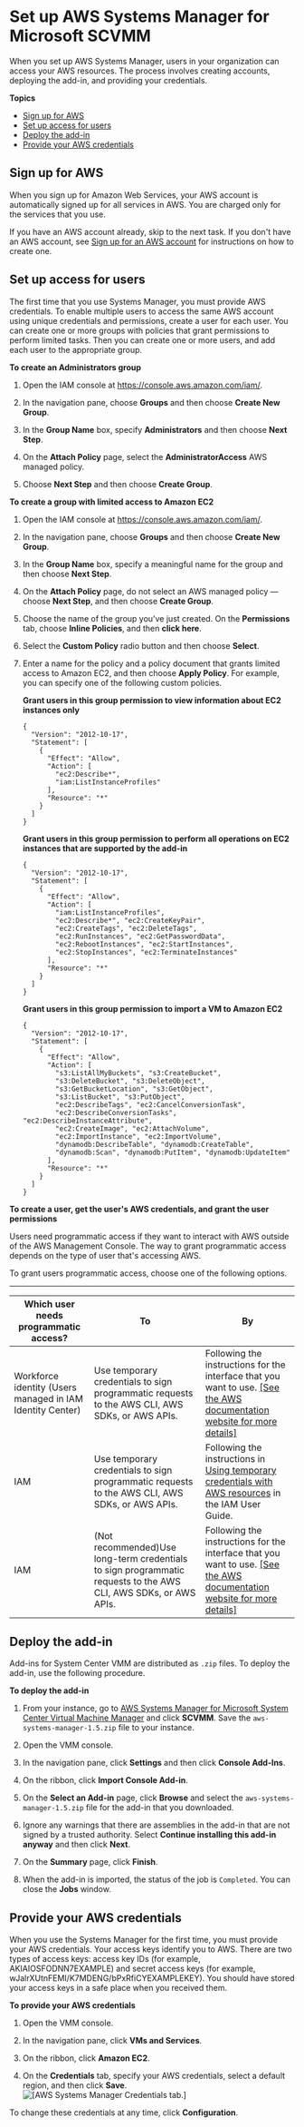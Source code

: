 # Set up AWS Systems Manager for Microsoft SCVMM<a name="scvmm-set-up"></a>

When you set up AWS Systems Manager, users in your organization can access your AWS resources\. The process involves creating accounts, deploying the add\-in, and providing your credentials\.

**Topics**
+ [Sign up for AWS](#create-account)
+ [Set up access for users](#create-users)
+ [Deploy the add\-in](#deploy-add-in)
+ [Provide your AWS credentials](#provide-credentials)

## Sign up for AWS<a name="create-account"></a>

When you sign up for Amazon Web Services, your AWS account is automatically signed up for all services in AWS\. You are charged only for the services that you use\.

If you have an AWS account already, skip to the next task\. If you don't have an AWS account, see [Sign up for an AWS account](get-set-up-for-amazon-ec2.md#sign-up-for-aws) for instructions on how to create one\.

## Set up access for users<a name="create-users"></a>

The first time that you use Systems Manager, you must provide AWS credentials\. To enable multiple users to access the same AWS account using unique credentials and permissions, create a user for each user\. You can create one or more groups with policies that grant permissions to perform limited tasks\. Then you can create one or more users, and add each user to the appropriate group\.

**To create an Administrators group**

1. Open the IAM console at [https://console\.aws\.amazon\.com/iam/](https://console.aws.amazon.com/iam/)\.

1. In the navigation pane, choose **Groups** and then choose **Create New Group**\. 

1. In the **Group Name** box, specify **Administrators** and then choose **Next Step**\.

1. On the **Attach Policy** page, select the **AdministratorAccess** AWS managed policy\.

1. Choose **Next Step** and then choose **Create Group**\.

**To create a group with limited access to Amazon EC2**

1. Open the IAM console at [https://console\.aws\.amazon\.com/iam/](https://console.aws.amazon.com/iam/)\.

1. In the navigation pane, choose **Groups** and then choose **Create New Group**\. 

1. In the **Group Name** box, specify a meaningful name for the group and then choose **Next Step**\.

1. On the **Attach Policy** page, do not select an AWS managed policy — choose **Next Step**, and then choose **Create Group**\.

1. Choose the name of the group you've just created\. On the **Permissions** tab, choose **Inline Policies**, and then **click here**\.

1. Select the **Custom Policy** radio button and then choose **Select**\.

1. Enter a name for the policy and a policy document that grants limited access to Amazon EC2, and then choose **Apply Policy**\. For example, you can specify one of the following custom policies\.

   **Grant users in this group permission to view information about EC2 instances only**

   ```
   {
     "Version": "2012-10-17",
     "Statement": [
       {
         "Effect": "Allow",
         "Action": [
           "ec2:Describe*",
           "iam:ListInstanceProfiles"
         ],
         "Resource": "*"
       }
     ]
   }
   ```

   **Grant users in this group permission to perform all operations on EC2 instances that are supported by the add\-in**

   ```
   {
     "Version": "2012-10-17",
     "Statement": [
       {
         "Effect": "Allow",
         "Action": [
           "iam:ListInstanceProfiles", 
           "ec2:Describe*", "ec2:CreateKeyPair",
           "ec2:CreateTags", "ec2:DeleteTags",
           "ec2:RunInstances", "ec2:GetPasswordData",
           "ec2:RebootInstances", "ec2:StartInstances", 
           "ec2:StopInstances", "ec2:TerminateInstances"
         ],
         "Resource": "*"
       }
     ]
   }
   ```

   **Grant users in this group permission to import a VM to Amazon EC2**

   ```
   {
     "Version": "2012-10-17",
     "Statement": [
       {
         "Effect": "Allow",
         "Action": [
           "s3:ListAllMyBuckets", "s3:CreateBucket",
           "s3:DeleteBucket", "s3:DeleteObject",
           "s3:GetBucketLocation", "s3:GetObject",
           "s3:ListBucket", "s3:PutObject",
           "ec2:DescribeTags", "ec2:CancelConversionTask", 
           "ec2:DescribeConversionTasks", "ec2:DescribeInstanceAttribute",
           "ec2:CreateImage", "ec2:AttachVolume",
           "ec2:ImportInstance", "ec2:ImportVolume",
           "dynamodb:DescribeTable", "dynamodb:CreateTable",
           "dynamodb:Scan", "dynamodb:PutItem", "dynamodb:UpdateItem"
         ],
         "Resource": "*"
       }
     ]
   }
   ```

**To create a user, get the user's AWS credentials, and grant the user permissions**

Users need programmatic access if they want to interact with AWS outside of the AWS Management Console\. The way to grant programmatic access depends on the type of user that's accessing AWS\.

To grant users programmatic access, choose one of the following options\.


****  

| Which user needs programmatic access? | To | By | 
| --- | --- | --- | 
|  Workforce identity \(Users managed in IAM Identity Center\)  | Use temporary credentials to sign programmatic requests to the AWS CLI, AWS SDKs, or AWS APIs\. |  Following the instructions for the interface that you want to use\. [\[See the AWS documentation website for more details\]](http://docs.aws.amazon.com/AWSEC2/latest/WindowsGuide/scvmm-set-up.html)  | 
| IAM | Use temporary credentials to sign programmatic requests to the AWS CLI, AWS SDKs, or AWS APIs\. | Following the instructions in [Using temporary credentials with AWS resources](https://docs.aws.amazon.com/IAM/latest/UserGuide/id_credentials_temp_use-resources.html) in the IAM User Guide\. | 
| IAM | \(Not recommended\)Use long\-term credentials to sign programmatic requests to the AWS CLI, AWS SDKs, or AWS APIs\. |  Following the instructions for the interface that you want to use\. [\[See the AWS documentation website for more details\]](http://docs.aws.amazon.com/AWSEC2/latest/WindowsGuide/scvmm-set-up.html)  | 

## Deploy the add\-in<a name="deploy-add-in"></a>

Add\-ins for System Center VMM are distributed as `.zip` files\. To deploy the add\-in, use the following procedure\.

**To deploy the add\-in**

1. From your instance, go to [AWS Systems Manager for Microsoft System Center Virtual Machine Manager](https://aws.amazon.com/windows/system-center/#scvmm) and click **SCVMM**\. Save the `aws-systems-manager-1.5.zip` file to your instance\.

1. Open the VMM console\.

1. In the navigation pane, click **Settings** and then click **Console Add\-Ins**\.

1. On the ribbon, click **Import Console Add\-in**\.

1. On the **Select an Add\-in** page, click **Browse** and select the `aws-systems-manager-1.5.zip` file for the add\-in that you downloaded\.

1. Ignore any warnings that there are assemblies in the add\-in that are not signed by a trusted authority\. Select **Continue installing this add\-in anyway** and then click **Next**\.

1. On the **Summary** page, click **Finish**\.

1. When the add\-in is imported, the status of the job is `Completed`\. You can close the **Jobs** window\.

## Provide your AWS credentials<a name="provide-credentials"></a>

When you use the Systems Manager for the first time, you must provide your AWS credentials\. Your access keys identify you to AWS\. There are two types of access keys: access key IDs \(for example, AKIAIOSFODNN7EXAMPLE\) and secret access keys \(for example, wJalrXUtnFEMI/K7MDENG/bPxRfiCYEXAMPLEKEY\)\. You should have stored your access keys in a safe place when you received them\.

**To provide your AWS credentials**

1. Open the VMM console\.

1. In the navigation pane, click **VMs and Services**\.

1. On the ribbon, click **Amazon EC2**\.

1. On the **Credentials** tab, specify your AWS credentials, select a default region, and then click **Save**\.  
![\[AWS Systems Manager Credentials tab.\]](http://docs.aws.amazon.com/AWSEC2/latest/WindowsGuide/images/aws_systems_manager_credentials-2.png)

To change these credentials at any time, click **Configuration**\.